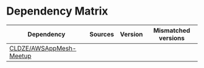 # Dependency Matrix

Dependency | Sources | Version | Mismatched versions
---------- | ------- | ------- | -------------------
[CLDZE/AWSAppMesh-Meetup](https://github.com/CLDZE/AWSAppMesh-Meetup.git) |  | []() | 
